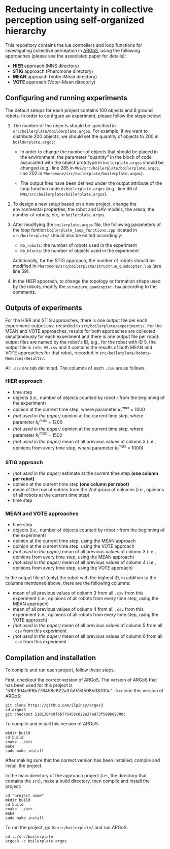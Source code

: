 # Reducing uncertainty in collective perception using self-organized hierarchy

This repository contains the lua controllers and loop functions for investigating collective perception in [ARGoS](https://github.com/ilpincy/argos3), using the following approaches (please see the associated paper for details):

- **HIER** approach (MNS directory) 
- **STIG** approach (Pheromone directory)
- **MEAN** approach (Voter-Mean directory)
- **VOTE** approach (Voter-Mean directory)

## Configuring and running experiments

The default setups for each project contains 100 objects and 8 ground robots. In order to configure an experiment, please follow the steps below:
 
1. The number of the objects should be specified in `src/boilerplate/boilderplate.argos`. For example, if we want to distribute 
   200 objects, we should set the quantity of objects to 200 in `boilderplate.argos`:

   - In order to change the number of objects that should be placed in the environment, the parameter "quantity"
     in the block of code associated with the object prototype in `boilerplate.argos` should be changed 
     (e.g., line 285 in `MNS/src/boilerplate/boilerplate.argos`, line 202 in `Pheromone/src/boilerplate/boilerplate.argos`).

   - The output files have been defined under the output attribute of the loop function node in `boilerplate.argos` (e.g., line 66 of 
     `MNS/src/boilerplate/boilerplate.argos`).

2. To design a new setup based on a new project, change the environmental properties, the robot and UAV models, the arena, the 
   number of robots, etc, in `boilerplate.argos`.

3. After modifying the `boilerplate.argos` file, the following parameters of the loop funtion `boilerplate_loop_functions.cpp` 
   located in `src/boilerplate/` should also be edited accordingly:

   - `Nb_robots`: the number of robots used in the experiment
   - `Nb_blocks`: the number of objects used in the experiment

   Additionally, for the STIG approach, the number of robots should be modified in `Pheromone/src/boilerplate/structrue_quadcopter.lua` (see line 59).

4. In the HIER apporach, to change the topology or formation shape used by the robots, modify the `structure_quadcopter.lua` according to the comments.


## Outputs of experiments

For the HIER and STIG approaches, there is one output file per each experiment: output.csv, recorded in `src/boilerplate/experiments/`. For the MEAN and VOTE approaches, results for both approaches are collected simultaneously for each experiment and there is one output file per robot: output files are named by the robot's ID, e.g., for the robot with ID 5, the output file is `info_V5.csv` and it contains the results of both MEAN and VOTE approaches for that robot, recorded in `src/boilerplate/Robots-Memories/Results/`. 

All `.csv` are tab delimited. The columns of each `.csv` are as follows:

### HIER approach

- time step
- objects (i.e., number of objects counted by robot *r* from the beginning of the experiment)
- opinion at the current time step, where parameter ${k}_t^{max}$ = 1000
- *(not used in the paper)* opinion at the current time step, where parameter ${k}_t^{max}$ = 1200
- *(not used in the paper)* opinion at the current time step, where parameter ${k}_t^{max}$ = 1500
- *(not used in the paper)* mean of all previous values of column 3 (i.e., opinions from every time step, where parameter ${k}_t^{max}$ = 1000)

### STIG approach

- *(not used in the paper)* estimate at the current time step **(one column per robot)**
- opinion at the current time step **(one column per robot)**
- mean of the row of entries from the 2nd group of columns (i.e., opinions of all robots at the current time step)
- time step

### MEAN and VOTE approaches

- time step
- objects (i.e., number of objects counted by robot *r* from the beginning of the experiment)
- opinion at the current time step, using the MEAN approach
- opinion at the current time step, using the VOTE approach
- *(not used in the paper)* mean of all previous values of column 3 (i.e., opinions from every time step, using the MEAN approach)
- *(not used in the paper)* mean of all previous values of column 4 (i.e., opinions from every time step, using the VOTE approach)

In the output file of (only) the robot with the highest ID, in addition to the columns mentioned above, there are the following columns:

- mean of all previous values of column 3 from all `.csv` from this experiment (i.e., opinions of all robots from every time step, using the MEAN approach)
- mean of all previous values of column 4 from all `.csv` from this experiment (i.e., opinions of all robots from every time step, using the VOTE approach)
- *(not used in the paper)* mean of all previous values of column 5 from all `.csv` from this experiment
- *(not used in the paper)* mean of all previous values of column 6 from all `.csv` from this experiment



## Compilation and installation

To compile and run each project, follow these steps. 

First, checkout the correct version of ARGoS. The version of ARGoS that has been used for this project 
is "5101304c9f6b776458c822a37a973f598b08700c".
To clone this version of ARGoS:

	git clone https://github.com/ilpincy/argos3
	cd argos3
	git checkout 5101304c9f6b776458c822a37a973f598b08700c

To compile and install this version of ARGoS:

	mkdir build
	cd build
	cmake ../src
	make
	sudo make install

After making sure that the correct version has been installed, compile and install the project.

In the main directory of the approach project (i.e., the directory that contains the `src`), 
make a build directory, then compile and install the project:

	cd "project name"
	mkdir build
	cd build
	cmake ../src
	make
	sudo make install

To run the project, go to `src/boilerplate/` and run ARGoS:

	cd ../src/boilerplate
	argos3 -c boilerplate.argos
